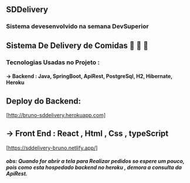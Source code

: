 ## SDDelivery

### Sistema devesenvolvido na semana DevSuperior

## Sistema De Delivery de Comidas 🛵 🌮 🍕
### Tecnologias Usadas no Projeto :
#### -> Backend : Java, SpringBoot, ApiRest, PostgreSql, H2, Hibernate, Heroku

## Deploy do Backend:
[http://bruno-sddelivery.herokuapp.com]

## -> Front End : React , Html , Css , typeScript
[https://sddelivery-bruno.netlify.app/]

##### obs: Quando for abrir a tela para Realizar pedidos so espere um pouco, pois como esta hospedado backend no heroku , demora a consulta da ApiRest.
